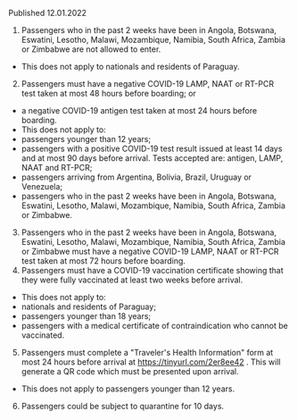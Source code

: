 Published 12.01.2022
1. Passengers who in the past 2 weeks have been in Angola, Botswana, Eswatini, Lesotho, Malawi, Mozambique, Namibia, South Africa, Zambia or Zimbabwe are not allowed to enter.
- This does not apply to nationals and residents of Paraguay.
2. Passengers must have a negative COVID-19 LAMP, NAAT or RT-PCR test taken at most 48 hours before boarding; or
- a negative COVID-19 antigen test taken at most 24 hours before boarding.
- This does not apply to:
- passengers younger than 12 years;
- passengers with a positive COVID-19 test result issued at least 14 days and at most 90 days before arrival. Tests accepted are: antigen, LAMP, NAAT and RT-PCR;
- passengers arriving from Argentina, Bolivia, Brazil, Uruguay or Venezuela;
- passengers who in the past 2 weeks have been in Angola, Botswana, Eswatini, Lesotho, Malawi, Mozambique, Namibia, South Africa, Zambia or Zimbabwe.
3. Passengers who in the past 2 weeks have been in Angola, Botswana, Eswatini, Lesotho, Malawi, Mozambique, Namibia, South Africa, Zambia or Zimbabwe must have a negative COVID-19 LAMP, NAAT or RT-PCR test taken at most 72 hours before boarding.
4. Passengers must have a COVID-19 vaccination certificate showing that they were fully vaccinated at least two weeks before arrival.
- This does not apply to:
- nationals and residents of Paraguay;
- passengers younger than 18 years;
- passengers with a medical certificate of contraindication who cannot be vaccinated.
5. Passengers must complete a "Traveler's Health Information" form at most 24 hours before arrival at <a href="https://tinyurl.com/2er8ee42">https://tinyurl.com/2er8ee42</a> . This will generate a QR code which must be presented upon arrival.
- This does not apply to passengers younger than 12 years.
6. Passengers could be subject to quarantine for 10 days.